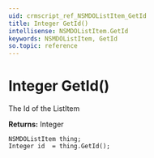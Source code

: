 ```yaml
---
uid: crmscript_ref_NSMDOListItem_GetId
title: Integer GetId()
intellisense: NSMDOListItem.GetId
keywords: NSMDOListItem, GetId
so.topic: reference
---
```


# Integer GetId()

The Id of the ListItem

**Returns:** Integer

```crmscript
NSMDOListItem thing;
Integer id  = thing.GetId();
```

